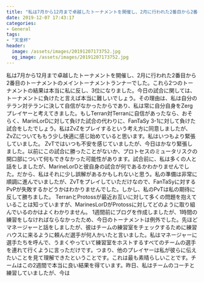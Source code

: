 ```yaml
---
title: "私は7月から12月まで卓越したトーナメントを開催し、2月に行われた2番目から2番目のトーナメントのメイントーナメントランナーでした。"
date: 2019-12-07 17:43:17
categories:
- General
tags:
- "天皇杯"
header:
  image: /assets/images/20191207173752.jpg
  og_image: /assets/images/20191207173752.jpg
---
```


私は7月から12月まで卓越したトーナメントを開催し、2月に行われた2番目から2番目のトーナメントのメイントーナメントランナーでした。これら2つのトーナメントの結果は本当に私に反し、3位になりました。今日の試合に関しては、トーナメントに負けたと言えば本当に難しいでしょう。その理由は、私は自分のテラン対テランに決して自信がなかったからであり、私は常に自分自身をZergプレイヤーと考えてきました。もしTerran対Terranに自信があったなら、おそらく、MarinLorDに対して負けた試合の代わりに、FanTaSy 3-1に対して負けた試合をしたでしょう。私はZvZをプレイするという考え方に同意しましたが、ZvZについてももう少し快適に感じ始めていると思います。私はいつもより緊張していました。 ZvTではいつも不安を感じていましたが、今日はかなり緊張しました。以前にこの試合に勝ったことがないか、プロトセスのミュータリスクの開口部について何もできなかった可能性があります。試合前に、私は多くの人と話をしましたが、MarineLorDと彼自身の試合が何であるかわかりませんでした。だから、私はそれに少し誤解があるかもしれないと思う。私の準備は非常に順調に進んでいましたが、ZvTをプレイしていただけなので、FanTaSyに対するPvPが失敗するかどうかはわかりませんでした。しかし、私のPvTは私の期待に反して勝ちました。 TerranとProtossが最近お互いに対して多くの問題を抱えていることは知っていますが、MarinesLorDがProtossに対してどのように取り組んでいるのかはよくわかりません。 1週間前にブログを作成しましたが、1時間の練習をしなければならなかったため、今日のトーナメントは例外でした。先ほどマネージャーと話をしましたが、彼はチームの練習室をチェックするために練習ハウスに来るように頼んだ選手が何人かいたと言いました。私はマネージャーに選手たちを呼んで、うまくやっていて練習室をホストするすべてのチームの選手を連れて行くように言っただけです。つまり、他のプレイヤーは私が彼らに伝えたいことを見て理解できたということです。これは最も素晴らしいことです。チームはこの2週間で本当に良い結果を得ています。昨日、私はチームのコーチと練習していましたが、今は

